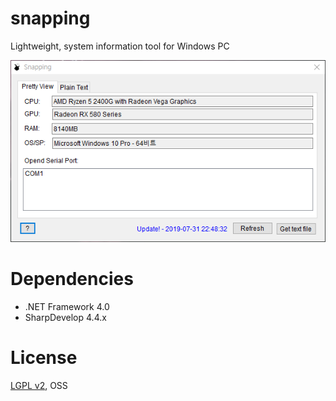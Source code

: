 # snapping
Lightweight, system information tool for Windows PC

![](https://raw.githubusercontent.com/davidjung-kr/snapping/master/res/Application.png)

# Dependencies
* .NET Framework 4.0
* SharpDevelop 4.4.x

# License
[LGPL v2](https://raw.githubusercontent.com/davidjung-kr/snapping/master/LICENSE), OSS

